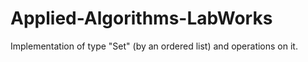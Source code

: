 # Applied-Algorithms-LabWorks
Implementation of type "Set" (by an ordered list) and operations on it.
